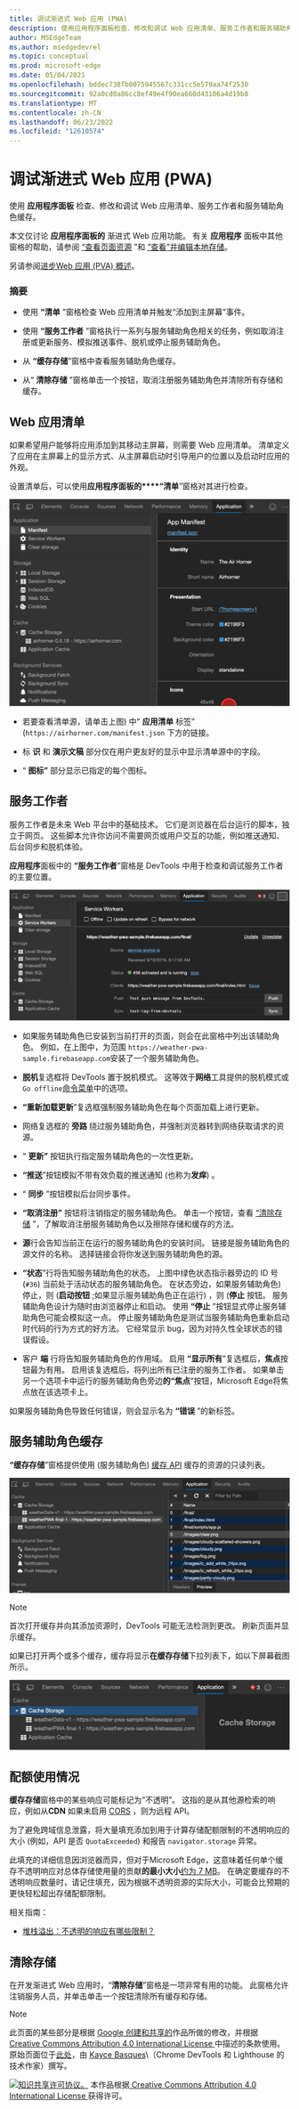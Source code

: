 ```yaml
---
title: 调试渐进式 Web 应用 (PWA)
description: 使用应用程序面板检查、修改和调试 Web 应用清单、服务工作者和服务辅助角色缓存。
author: MSEdgeTeam
ms.author: msedgedevrel
ms.topic: conceptual
ms.prod: microsoft-edge
ms.date: 05/04/2021
ms.openlocfilehash: bddec738fb0075945567c331cc5e579aa74f2530
ms.sourcegitcommit: 92a0cd0a86cc8ef49e4f90ea660d43106a4d19b8
ms.translationtype: MT
ms.contentlocale: zh-CN
ms.lasthandoff: 06/23/2022
ms.locfileid: "12610574"
---
```

<!-- Copyright Kayce Basques

   Licensed under the Apache License, Version 2.0 (the "License");
   you may not use this file except in compliance with the License.
   You may obtain a copy of the License at

       https://www.apache.org/licenses/LICENSE-2.0

   Unless required by applicable law or agreed to in writing, software
   distributed under the License is distributed on an "AS IS" BASIS,
   WITHOUT WARRANTIES OR CONDITIONS OF ANY KIND, either express or implied.
   See the License for the specific language governing permissions and
   limitations under the License.  -->
# <a name="debug-progressive-web-apps-pwas"></a>调试渐进式 Web 应用 (PWA)

使用 **应用程序面板** 检查、修改和调试 Web 应用清单、服务工作者和服务辅助角色缓存。

本文仅讨论 **应用程序面板的** 渐进式 Web 应用功能。  有关 **应用程序** 面板中其他窗格的帮助，请参阅 [“查看页面资源](../resources/index.md) ”和 [“查看”并编辑本地存储](../storage/localstorage.md)。

另请参阅[进步Web 应用 (PVA) 概述](../../progressive-web-apps-chromium/index.md)。

### <a name="summary"></a>摘要

*  使用 **“清单** ”窗格检查 Web 应用清单并触发“添加到主屏幕”事件。

*  使用 **“服务工作者** ”窗格执行一系列与服务辅助角色相关的任务，例如取消注册或更新服务、模拟推送事件、脱机或停止服务辅助角色。

*  从 **“缓存存储**”窗格中查看服务辅助角色缓存。

*  从“ **清除存储** ”窗格单击一个按钮，取消注册服务辅助角色并清除所有存储和缓存。


<!-- ====================================================================== -->
## <a name="web-app-manifest"></a>Web 应用清单

如果希望用户能够将应用添加到其移动主屏幕，则需要 Web 应用清单。  清单定义了应用在主屏幕上的显示方式、从主屏幕启动时引导用户的位置以及启动时应用的外观。

<!--Related Guides:

* [Improve user experiences with a Web App Manifest](/web/fundamentals/web-app-manifest)
* [Using App Install Banners](/web/fundamentals/app-install-banners)  -->

<!--TODO:  Link to sections when available. -->

设置清单后，可以使用**应用程序面板的****“清单**”窗格对其进行检查。

![清单窗格。](../media/manifest-pane.msft.png)

*  若要查看清单源，请单击上图) 中“ **应用清单** 标签” (`https://airhorner.com/manifest.json` 下方的链接。
<!-- *  Click the **Add to homescreen** button to simulate an Add to Homescreen event.  Check out the next section for more information.  -->

*  标 **识** 和 **演示文稿** 部分仅在用户更友好的显示中显示清单源中的字段。

*  “ **图标”** 部分显示已指定的每个图标。

<!--### Simulate Add to Homescreen events  -->

<!--A web app may only be added to a homescreen when the site is visited at least twice, with at least five minutes between visits.  While developing or debugging your Add to Homescreen workflow, the criteria is potentially inconvenient.
The **Add to homescreen** button on the **App Manifest** pane lets you simulate Add to Homescreen events whenever you want.  -->

<!--You can test out this feature with the [Microsoft I/O 2016 progressive web app](https://events.alpahabet.com/io2016/), which has proper support for Add to Homescreen.  Choosing on **Add to Homescreen** while the app is open prompts Microsoft Edge to display the "add this site to your shelf" banner, which is the desktop equivalent of the "add to homescreen" banner for mobile devices.  -->

<!--
![Add to desktop shelf.](../media/io.msft.png)
-->

<!--
> [!Tip]
> Keep the **Console** drawer open while simulating Add to Homescreen events.  The Console tells you if your manifest has any issues and logs other information about the Add to Homescreen lifecycle.  -->

<!--The **Add to Homescreen** feature cannot yet simulate the workflow for mobile devices.  Notice how the "add to shelf" prompt was triggered in the screenshot above, even though DevTools is in Device Mode (Device Emulation).  However, if you can successfully add your app to your desktop shelf, then it works for mobile, too.  -->

<!-- TODO: Rework content after sample app is created. -->

<!--If you want to test out the genuine mobile experience, you can connect a real mobile device to DevTools via [remote debugging](/debug/remote-debugging/remote-debugging), and then click the **Add to Homescreen** button (on DevTools) to trigger the "add to homescreen" prompt on the connected mobile device.  -->

<!--TODO:  Link Debug "remote debugging" sections when available. -->


<!-- ====================================================================== -->
## <a name="service-workers"></a>服务工作者

服务工作者是未来 Web 平台中的基础技术。  它们是浏览器在后台运行的脚本，独立于网页。  这些脚本允许你访问不需要网页或用户交互的功能，例如推送通知、后台同步和脱机体验。

<!--Related Guides:

* [Intro to Service Workers](/web/fundamentals/primers/service-worker)
* [Push Notifications: Timely, Relevant, and Precise](/web/fundamentals/push-notifications)  -->

<!-- [How Push Works](/web/fundamentals/push-notifications/how-push-works) -->

<!--TODO:  Link to sections when available. -->

**应用程序**面板中的 **“服务工作者**”窗格是 DevTools 中用于检查和调试服务工作者的主要位置。

![“服务辅助角色”窗格。](../media/service-workers-pane.msft.png)

*  如果服务辅助角色已安装到当前打开的页面，则会在此窗格中列出该辅助角色。  例如，在上图中，为范围 `https://weather-pwa-sample.firebaseapp.com`安装了一个服务辅助角色。

*  **脱机**复选框将 DevTools 置于脱机模式。  这等效于**网络**工具提供的脱机模式或`Go offline`[命令菜单](../command-menu/index.md)中的选项。

*  **“重新加载更新**”复选框强制服务辅助角色在每个页面加载上进行更新。

*  网络复选框的 **旁路** 绕过服务辅助角色，并强制浏览器转到网络获取请求的资源。

*  “ **更新”** 按钮执行指定服务辅助角色的一次性更新。

*  **“推送**”按钮模拟不带有效负载的推送通知 (也称为**发痒**) 。

*  “ **同步** ”按钮模拟后台同步事件。

*  **“取消注册”** 按钮将注销指定的服务辅助角色。  单击一个按钮，查看 [“清除存储](#clear-storage) ”，了解取消注册服务辅助角色以及擦除存储和缓存的方法。

*  **源**行会告知当前正在运行的服务辅助角色的安装时间。  链接是服务辅助角色的源文件的名称。  选择链接会将你发送到服务辅助角色的源。

*  **“状态**”行将告知服务辅助角色的状态。  上图中绿色状态指示器旁边的 ID 号 (`#36`) 当前处于活动状态的服务辅助角色。  在状态旁边，如果服务辅助角色) 停止，则 (**启动按钮** ;如果显示服务辅助角色正在运行) ，则 (**停止** 按钮。  服务辅助角色设计为随时由浏览器停止和启动。  使用 **“停止** ”按钮显式停止服务辅助角色可能会模拟这一点。  停止服务辅助角色是测试当服务辅助角色重新启动时代码的行为方式的好方法。  它经常显示 bug，因为对持久性全球状态的错误假设。

*  客户 **端** 行将告知服务辅助角色的作用域。  启用 **“显示所有**”复选框后，**焦点**按钮最为有用。  启用该复选框后，将列出所有已注册的服务工作者。  如果单击另一个选项卡中运行的服务辅助角色旁边**的“焦点**”按钮，Microsoft Edge将焦点放在该选项卡上。

如果服务辅助角色导致任何错误，则会显示名为 **“错误** ”的新标签。

<!--
![Service worker with errors.](../media/sw-error.msft.png)
-->

<!--TODO:  Capture Service Worker Errors sample when available. -->
<!--TODO:  Link Web "How tickle works" sections when available. -->


<!-- ====================================================================== -->
## <a name="service-worker-caches"></a>服务辅助角色缓存

**“缓存存储**”窗格提供使用 (服务辅助角色) [缓存 API](https://developer.mozilla.org/docs/Web/API/Cache) 缓存的资源的只读列表。

![缓存存储窗格。](../media/cache-pane-cache-storage-resources.msft.png)

> [!NOTE]
> 首次打开缓存并向其添加资源时，DevTools 可能无法检测到更改。  刷新页面并显示缓存。

如果已打开两个或多个缓存，缓存将显示**在缓存存储**下拉列表下，如以下屏幕截图所示。

![缓存存储下拉列表。](../media/cache-pane-cache-storage.msft.png)


<!-- ====================================================================== -->
## <a name="quota-usage"></a>配额使用情况

**缓存存储**窗格中的某些响应可能标记为“不透明”。<!-- [opaque](/web/fundamentals/glossary#opaque-response) -->  这指的是从其他源检索的响应，例如从**CDN**<!-- [CDN](/web/fundamentals/glossary#CDN) --> 如果未启用 [CORS](https://fetch.spec.whatwg.org/#http-cors-protocol) ，则为远程 API。

<!--TODO:  Link Web "CDN" section when available. -->
<!--TODO:  Link Web "opaque" section when available. -->

为了避免跨域信息泄露，将大量填充添加到用于计算存储配额限制的不透明响应的大小 (例如，API 是否 `QuotaExceeded`) 和报告 `navigator.storage` 异常。

<!--TODO:  Link Estimating "`navigator.storage` API" sections when available. -->
<!-- [Estimating available storage space](whats-new/2017/08/estimating-available-storage-space) -->

此填充的详细信息因浏览器而异，但对于Microsoft Edge，这意味着任何单个缓存不透明响应对总体存储使用量的贡献**的最小大小**[约为 7 MB](https://bugs.chromium.org/p/chromium/issues/detail?id=796060#c17)。  在确定要缓存的不透明响应数量时，请记住填充，因为根据不透明资源的实际大小，可能会比预期的更快轻松超出存储配额限制。

相关指南：

* [堆栈溢出：不透明的响应有哪些限制？](https://stackoverflow.com/q/39109789/385997)
<!--* [Alphabet work container: Understanding Storage Quota](/web/tools/Alphabet-work-container/guides/storage-quota#beware_of_opaque_responses)  -->

<!--TODO:  Link Work container storage quota for opaque responses section when available. -->


<!-- ====================================================================== -->
## <a name="clear-storage"></a>清除存储

在开发渐进式 Web 应用时，“**清除存储**”窗格是一项非常有用的功能。  此窗格允许注销服务人员，并单击单击一个按钮清除所有缓存和存储。  <!--Check out the section below to learn more.  -->

<!--Related Guides:

* [Clear Storage](/iterate/manage-data/local-storage#clear-storage)  -->

<!--TODO:  Link to sections when available. -->

<!--## Other Application panel guides

Check out the guides below for more help on the other panes of the **Application** panel.

Related Guides:

* [Inspect page resources](/iterate/manage-data/page-resources)
* [Inspect and manage local storage and caches](/iterate/manage-data/local-storage)  -->


<!-- ====================================================================== -->
> [!NOTE]
> 此页面的某些部分是根据 [Google 创建和共享的](https://developers.google.com/terms/site-policies)作品所做的修改，并根据[ Creative Commons Attribution 4.0 International License ](https://creativecommons.org/licenses/by/4.0)中描述的条款使用。
> 原始页面位于[此处](https://developer.chrome.com/docs/devtools/progressive-web-apps/)，由 [Kayce Basques](https://developers.google.com/web/resources/contributors#kayce-basques)\（Chrome DevTools 和 Lighthouse 的技术作家）撰写。

[![知识共享许可协议。](https://i.creativecommons.org/l/by/4.0/88x31.png)](https://creativecommons.org/licenses/by/4.0)
本作品根据[ Creative Commons Attribution 4.0 International License ](https://creativecommons.org/licenses/by/4.0)获得许可。
